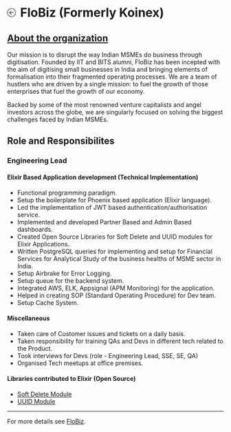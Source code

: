 <h1><a href="{{ "/" | absolute_url }}"><img style="max-width: 4%" src="/images/back.png"></a><label style="margin-left: 2%">FloBiz (Formerly Koinex) </label></h1>

<h2><a href="https://flobiz.in/about/" target="_blank">About the organization</a></h2>

Our mission is to disrupt the way Indian MSMEs do business through digitisation. Founded by IIT and BITS alumni, FloBiz has been incepted with the aim of digitising small businesses in India and bringing elements of formalisation into their fragmented operating processes. We are a team of hustlers who are driven by a single mission: to fuel the growth of those enterprises that fuel the growth of our economy.

Backed by some of the most renowned venture capitalists and angel investors across the globe, we are singularly focused on solving the biggest challenges faced by Indian MSMEs.

## Role and Responsibilites

### Engineering Lead


#### Elixir Based Application development (Technical Implementation)

- Functional programming paradigm.
- Setup the boilerplate for Phoenix based application (Elixir language).
- Led the implementation of JWT based authentication/authorisation service.
- Implemented and developed Partner Based and Admin Based dashboards.
- Created Open Source Libraries for Soft Delete and UUID modules for Elixir Applications.
- Written PostgreSQL queries for implementing and setup for Financial Services for Analytical Study of the business healths of MSME sector in India.
- Setup Airbrake for Error Logging.
- Setup queue for the backend system.
- Integrated AWS, ELK, Appsignal (APM Monitoring) for the application.
- Helped in creating SOP (Standard Operating Procedure) for Dev team.
- Setup Cache System.


#### Miscellaneous

- Taken care of Customer issues and tickets on a daily basis.
- Taken responsibility for training QAs and Devs in different tech related to the Product.
- Took interviews for Devs (role - Engineering Lead, SSE, SE, QA)
- Organised Tech meetups at office premises.


#### Libraries contributed to Elixir (Open Source)

- <a href="https://hex.pm/packages/soft_delete_helper_module" target="_blank">Soft Delete Module</a>
- <a href="https://hex.pm/packages/uuid_helper_module" target="_blank">UUID Module</a>

---

For more details see <a href="https://flobiz.in/" target="_blank">FloBiz</a>.

